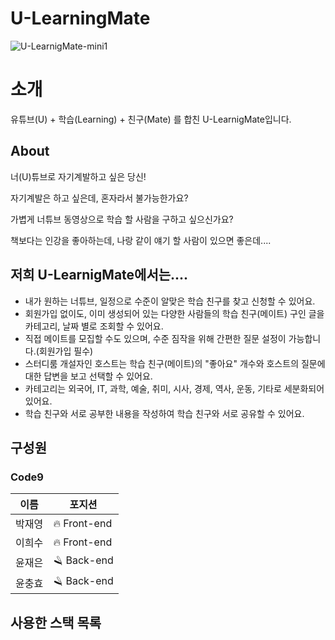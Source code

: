 # U-LearningMate
![U-LearnigMate-mini1](https://user-images.githubusercontent.com/91917997/159379490-d51271a7-34a9-4fe5-b8f1-9e93bb268f84.png)


<h1> 소개 </h1>
유튜브(U) + 학습(Learning) + 친구(Mate) 를 합친 U-LearnigMate입니다.

<h2> About </h2>
너(U)튜브로 자기계발하고 싶은 당신!

자기계발은 하고 싶은데, 혼자라서 불가능한가요?

가볍게 너튜브 동영상으로 학습 할 사람을 구하고 싶으신가요?

책보다는 인강을 좋아하는데, 나랑 같이 얘기 할 사람이 있으면 좋은데....

<h2> 저희 U-LearnigMate에서는.... </h2>

- 내가 원하는 너튜브, 일정으로 수준이 알맞은 학습 친구를 찾고 신청할 수 있어요.
- 회원가입 없이도, 이미 생성되어 있는 다양한 사람들의 학습 친구(메이트) 구인 글을 카테고리, 날짜 별로 조회할 수 있어요.
- 직접 메이트를 모집할 수도 있으며, 수준 짐작을 위해 간편한 질문 설정이 가능합니다.(회원가입 필수)
- 스터디룸 개설자인 호스트는 학습 친구(메이트)의 "좋아요" 개수와 호스트의 질문에 대한 답변을 보고 선택할 수 있어요.
- 카테고리는 외국어, IT, 과학, 예술, 취미, 시사, 경제, 역사, 운동, 기타로 세분화되어 있어요.
- 학습 친구와 서로 공부한 내용을 작성하여 학습 친구와 서로 공유할 수 있어요.

<h2> 구성원 </h2>
<h3> Code9 </h3>

|이름|포지션|
|---|---|
|박재영|:fire: Front-end|
|이희수|:fire: Front-end|
|윤재은|:razor: Back-end|
|윤충효|:razor: Back-end|
  
<h2>사용한 스택 목록<h2>

  
<!-- - 구현 방법 및 구현하면서 어려웠던 점
- 성능 최적화에 대해서 고민하고 개선한 방법
- 등 해당 프로젝트에 대해서 소개하고 싶은 내용을 자유롭게 적어주세요. -->
